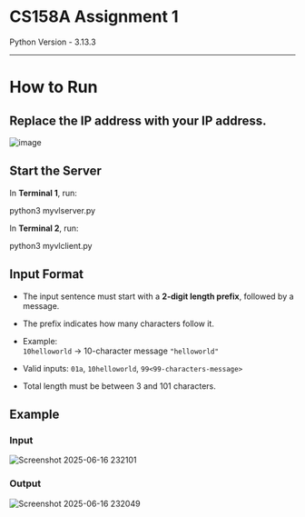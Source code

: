 # CS158A Assignment 1

Python Version - 3.13.3

---

# How to Run

## Replace the IP address with your IP address.

![image](https://github.com/user-attachments/assets/abd532a7-5421-4bf6-bb1e-334db9a319a4)

## Start the Server

In **Terminal 1**, run:

python3 myvlserver.py

In **Terminal 2**, run:

python3 myvlclient.py

## Input Format

- The input sentence must start with a **2-digit length prefix**, followed by a message.
- The prefix indicates how many characters follow it.
- Example:  
  `10helloworld` → 10-character message `"helloworld"`

- Valid inputs: `01a`, `10helloworld`, `99<99-characters-message>`
- Total length must be between 3 and 101 characters.

## Example

### Input
![Screenshot 2025-06-16 232101](https://github.com/user-attachments/assets/6e46f29a-117d-4ac5-8c93-3f7ba087e909)

### Output
![Screenshot 2025-06-16 232049](https://github.com/user-attachments/assets/004fff84-215d-4c8b-8b52-c1e32a05f62d)


